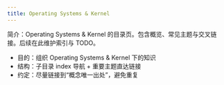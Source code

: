 ```yaml
---
title: Operating Systems & Kernel
---
```


简介：Operating Systems & Kernel 的目录页。包含概览、常见主题与交叉链接。后续在此维护索引与 TODO。

- 目的：组织 Operating Systems & Kernel 下的知识
- 结构：子目录 index 导航 + 重要主题直达链接
- 约定：尽量链接到“概念唯一出处”，避免重复
